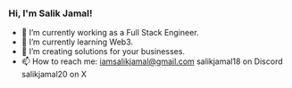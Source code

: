 ### Hi, I'm Salik Jamal!


- 🔭 I’m currently working as a Full Stack Engineer.
- 🌱 I’m currently learning Web3.
- 👯 I’m creating solutions for your businesses.
- 📫 How to reach me: 
<iamsalikjamal@gmail.com>
salikjamal18 on Discord
salikjamal20 on X
